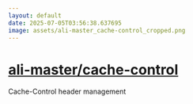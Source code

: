 ```yaml
---
layout: default
date: 2025-07-05T03:56:38.637695
image: assets/ali-master_cache-control_cropped.png
---
```


# [ali-master/cache-control](https://github.com/ali-master/cache-control)

Cache-Control header management
